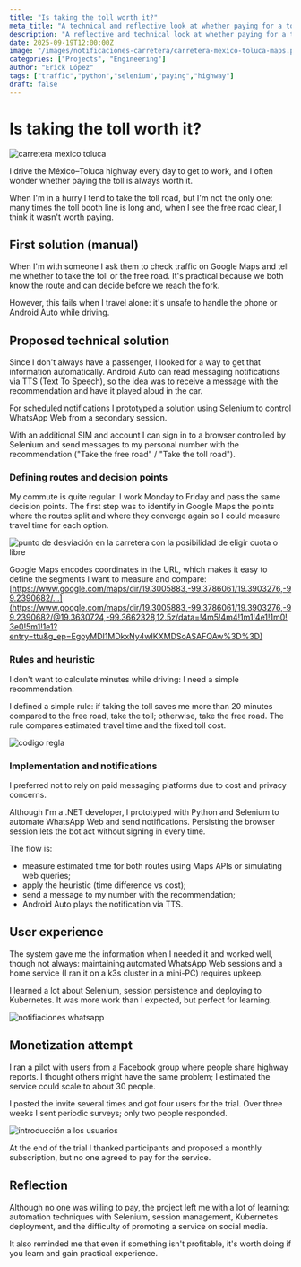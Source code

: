 ```yaml
---
title: "Is taking the toll worth it?"
meta_title: "A technical and reflective look at whether paying for a toll road is worth the time saved"
description: "A reflective and technical look at whether paying for a toll road is worth the money compared to the free road"
date: 2025-09-19T12:00:00Z
image: "/images/notificaciones-carretera/carretera-mexico-toluca-maps.png"
categories: ["Projects", "Engineering"]
author: "Erick López"
tags: ["traffic","python","selenium","paying","highway"]
draft: false
---
```

# Is taking the toll worth it?

![carretera mexico toluca](/images/notificaciones-carretera/carretera-mexico-toluca-maps.png)

I drive the México–Toluca highway every day to get to work, and I often wonder whether paying the toll is always worth it.

When I'm in a hurry I tend to take the toll road, but I'm not the only one: many times the toll booth line is long and, when I see the free road clear, I think it wasn't worth paying.

## First solution (manual)

When I'm with someone I ask them to check traffic on Google Maps and tell me whether to take the toll or the free road. It's practical because we both know the route and can decide before we reach the fork.

However, this fails when I travel alone: it's unsafe to handle the phone or Android Auto while driving.

## Proposed technical solution

Since I don't always have a passenger, I looked for a way to get that information automatically. Android Auto can read messaging notifications via TTS (Text To Speech), so the idea was to receive a message with the recommendation and have it played aloud in the car.

For scheduled notifications I prototyped a solution using Selenium to control WhatsApp Web from a secondary session.

With an additional SIM and account I can sign in to a browser controlled by Selenium and send messages to my personal number with the recommendation ("Take the free road" / "Take the toll road").

### Defining routes and decision points

My commute is quite regular: I work Monday to Friday and pass the same decision points. The first step was to identify in Google Maps the points where the routes split and where they converge again so I could measure travel time for each option.

![punto de desviación en la carretera con la posibilidad de eligir cuota o libre](/images/notificaciones-carretera/desviacion-carretera.png)

Google Maps encodes coordinates in the URL, which makes it easy to define the segments I want to measure and compare:
[https://www.google.com/maps/dir/19.3005883,-99.3786061/19.3903276,-99.2390682/...](https://www.google.com/maps/dir/19.3005883,-99.3786061/19.3903276,-99.2390682/@19.3630724,-99.3662328,12.5z/data=!4m5!4m4!1m1!4e1!1m0!3e0!5m1!1e1?entry=ttu&g_ep=EgoyMDI1MDkxNy4wIKXMDSoASAFQAw%3D%3D)

### Rules and heuristic

I don't want to calculate minutes while driving: I need a simple recommendation.

I defined a simple rule: if taking the toll saves me more than 20 minutes compared to the free road, take the toll; otherwise, take the free road. The rule compares estimated travel time and the fixed toll cost.

![codigo regla](/images/notificaciones-carretera/codigo-regla.png)

### Implementation and notifications

I preferred not to rely on paid messaging platforms due to cost and privacy concerns.

Although I'm a .NET developer, I prototyped with Python and Selenium to automate WhatsApp Web and send notifications. Persisting the browser session lets the bot act without signing in every time.

The flow is:
- measure estimated time for both routes using Maps APIs or simulating web queries;
- apply the heuristic (time difference vs cost);
- send a message to my number with the recommendation;
- Android Auto plays the notification via TTS.

## User experience

The system gave me the information when I needed it and worked well, though not always: maintaining automated WhatsApp Web sessions and a home service (I ran it on a k3s cluster in a mini-PC) requires upkeep.

I learned a lot about Selenium, session persistence and deploying to Kubernetes. It was more work than I expected, but perfect for learning.

![notifiaciones whatsapp](/images/notificaciones-carretera/notificaciones-whatsapp.png)

## Monetization attempt

I ran a pilot with users from a Facebook group where people share highway reports. I thought others might have the same problem; I estimated the service could scale to about 30 people.

I posted the invite several times and got four users for the trial. Over three weeks I sent periodic surveys; only two people responded.

![introducción a los usuarios](/images/notificaciones-carretera/intro-usuarios.png)

At the end of the trial I thanked participants and proposed a monthly subscription, but no one agreed to pay for the service.

## Reflection

Although no one was willing to pay, the project left me with a lot of learning: automation techniques with Selenium, session management, Kubernetes deployment, and the difficulty of promoting a service on social media.

It also reminded me that even if something isn't profitable, it's worth doing if you learn and gain practical experience.
